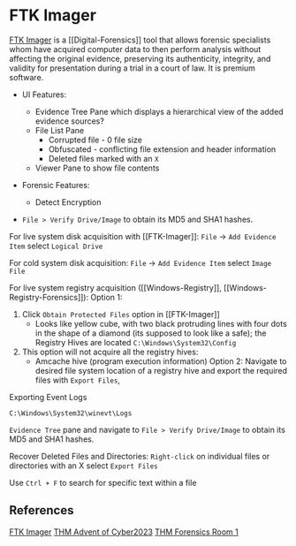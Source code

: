 # FTK Imager

[FTK Imager](https://www.exterro.com/ftk-imager) is a [[Digital-Forensics]] tool that allows forensic specialists whom have acquired computer data to then perform analysis without affecting the original evidence, preserving its authenticity, integrity, and validity for presentation during a trial in a court of law. It is premium software. 
- UI Features: 
	- Evidence Tree Pane which displays a hierarchical view of the added evidence sources?
	- File List Pane
		- Corrupted file - 0 file size
		- Obfuscated - conflicting file  extension and header information
		- Deleted files marked with an `X`
	- Viewer Pane to show file contents
- Forensic Features:
	- Detect Encryption

- `File > Verify Drive/Image` to obtain its MD5 and SHA1 hashes.

For live system disk acquisition with [[FTK-Imager]]:
`File` -> `Add Evidence Item` select `Logical Drive`

For cold system disk acquisition:
`File` -> `Add Evidence Item` select `Image File`

For live system registry acquisition ([[Windows-Registry]], [[Windows-Registry-Forensics]]):
Option 1:
1. Click `Obtain Protected Files` option in [[FTK-Imager]] 
	- Looks like yellow cube, with two black protruding lines with four dots in the shape of a diamond (its supposed to look like a safe); the Registry Hives are located `C:\Windows\System32\Config`
2. This option will not acquire all the registry hives:
	- Amcache hive (program execution information)
Option 2:
Navigate to desired file system location of a registry hive and export the required files with `Export Files`, 

Exporting Event Logs
```
C:\Windows\System32\winevt\Logs
```


`Evidence Tree` pane and navigate to `File > Verify Drive/Image` to obtain its MD5 and SHA1 hashes.

Recover Deleted Files and Directories:
`Right-click`  on individual files or directories with an X select `Export Files`

Use `Ctrl + F` to search for specific text within a file
## References

[FTK Imager](https://www.exterro.com/ftk-imager) 
[THM Advent of Cyber2023](https://tryhackme.com/room/adventofcyber2023)
[THM Forensics Room 1](https://tryhackme.com/room/windowsforensics1)
